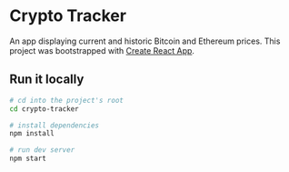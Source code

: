 # Crypto Tracker

An app displaying current and historic Bitcoin and Ethereum prices. This project was bootstrapped with [Create React App](https://github.com/facebook/create-react-app).

## Run it locally

```bash
# cd into the project's root
cd crypto-tracker

# install dependencies
npm install

# run dev server
npm start

```
